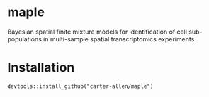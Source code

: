 # maple

Bayesian spatial finite mixture models for identification of cell sub-populations in multi-sample spatial transcriptomics experiments

# Installation 

```
devtools::install_github("carter-allen/maple")
```
